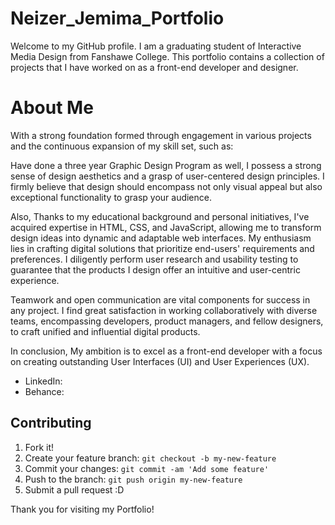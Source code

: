 # Neizer_Jemima_Portfolio

Welcome to my GitHub profile. I am a graduating student of Interactive Media Design from Fanshawe College. This portfolio contains a collection of projects that I have worked on as a front-end developer and designer.

# About Me

With a strong foundation formed through engagement in various projects and the continuous expansion of my skill set, such as:

Have done a three year Graphic Design Program as well, I possess a strong sense of design aesthetics and a grasp of user-centered design principles. I firmly believe that design should encompass not only visual appeal but also exceptional functionality to grasp your audience.

Also, Thanks to my educational background and personal initiatives, I've acquired expertise in HTML, CSS, and JavaScript, allowing me to transform design ideas into dynamic and adaptable web interfaces. My enthusiasm lies in crafting digital solutions that prioritize end-users' requirements and preferences. I diligently perform user research and usability testing to guarantee that the products I design offer an intuitive and user-centric experience.

Teamwork and open communication are vital components for success in any project. I find great satisfaction in working collaboratively with diverse teams, encompassing developers, product managers, and fellow designers, to craft unified and influential digital products.

In conclusion, My ambition is to excel as a front-end developer with a focus on creating outstanding User Interfaces (UI) and User Experiences (UX).

 - LinkedIn: 
 - Behance: 


## Contributing

1. Fork it!
2. Create your feature branch: `git checkout -b my-new-feature`
3. Commit your changes: `git commit -am 'Add some feature'`
4. Push to the branch: `git push origin my-new-feature`
5. Submit a pull request :D





Thank you for visiting my Portfolio!